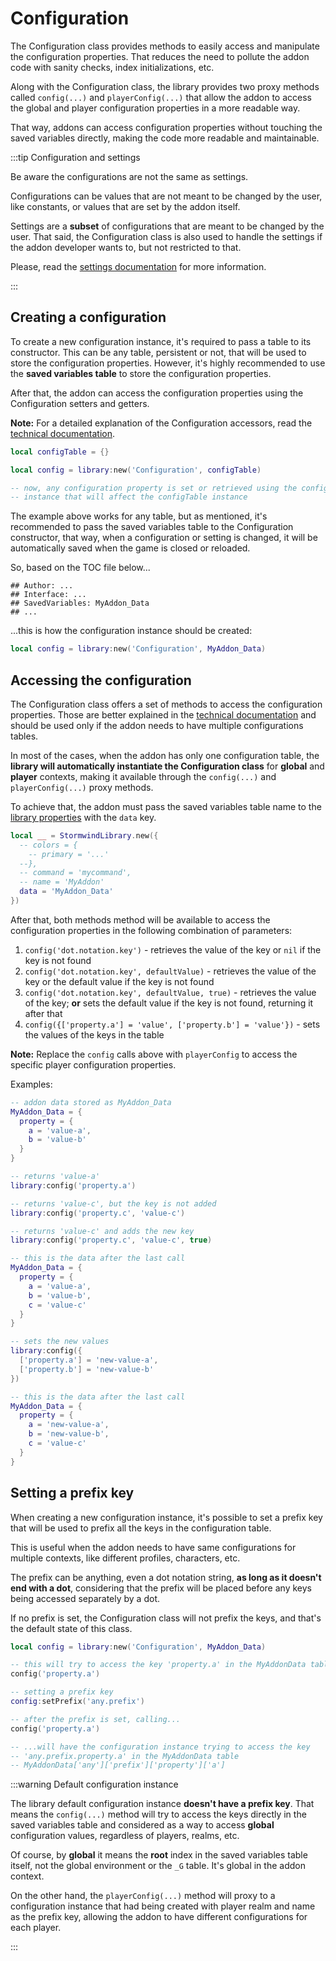 # Configuration

The Configuration class provides methods to easily access and manipulate the 
configuration properties. That reduces the need to pollute the addon code 
with sanity checks, index initializations, etc.

Along with the Configuration class, the library provides two proxy methods 
called `config(...)` and `playerConfig(...)` that allow the addon to access 
the global and player configuration properties in a more readable way.

That way, addons can access configuration properties without touching the
saved variables directly, making the code more readable and maintainable.

:::tip Configuration and settings

Be aware the configurations are not the same as settings.

Configurations can be values that are not meant to be changed by the user,
like constants, or values that are set by the addon itself.

Settings are a **subset** of configurations that are meant to be changed by 
the user. That said, the Configuration class is also used to handle the 
settings if the addon developer wants to, but not restricted to that.

Please, read the [settings documentation](settings) for more information.

:::

## Creating a configuration

To create a new configuration instance, it's required to pass a table to its
constructor. This can be any table, persistent or not, that will be used to
store the configuration properties. However, it's highly recommended to use
the **saved variables table** to store the configuration properties.

After that, the addon can access the configuration properties using the 
Configuration setters and getters.

**Note:** For a detailed explanation of the Configuration accessors, read the
[technical documentation](pathname:///lua-docs/classes/Core.Configuration.html).

```lua
local configTable = {}

local config = library:new('Configuration', configTable)

-- now, any configuration property is set or retrieved using the config
-- instance that will affect the configTable instance
```

The example above works for any table, but as mentioned, it's recommended to
pass the saved variables table to the Configuration constructor, that way, 
when a configuration or setting is changed, it will be automatically saved
when the game is closed or reloaded.

So, based on the TOC file below...

```toc
## Author: ...
## Interface: ...
## SavedVariables: MyAddon_Data
## ...
```

...this is how the configuration instance should be created:

```lua
local config = library:new('Configuration', MyAddon_Data)
```

## Accessing the configuration

The Configuration class offers a set of methods to access the configuration
properties. Those are better explained in the [technical documentation](pathname:///lua-docs/classes/Core.Configuration.html)
and should be used only if the addon needs to have multiple configurations
tables.

In most of the cases, when the addon has only one configuration table, the
**library will automatically instantiate the Configuration class** for 
**global** and **player** contexts, making it available through the
`config(...)` and `playerConfig(...)` proxy methods.

To achieve that, the addon must pass the saved variables table name to the
[library properties](../../resources/core/addon-properties.md) with the `data`
key.

```lua
local __ = StormwindLibrary.new({
  -- colors = {
    -- primary = '...'
  --},
  -- command = 'mycommand',
  -- name = 'MyAddon'
  data = 'MyAddon_Data'
})
```

After that, both methods method will be available to access the configuration 
properties in the following combination of parameters:

1. `config('dot.notation.key')` - retrieves the value of the key or `nil` if
the key is not found
1. `config('dot.notation.key', defaultValue)` - retrieves the value of the key
or the default value if the key is not found
1. `config('dot.notation.key', defaultValue, true)` - retrieves the value of 
the key; **or** sets the default value if the key is not found, returning it
after that
1. `config({['property.a'] = 'value', ['property.b'] = 'value'})` - sets the
values of the keys in the table

**Note:** Replace the `config` calls above with `playerConfig` to access the 
specific player configuration properties.

Examples:

```lua
-- addon data stored as MyAddon_Data
MyAddon_Data = {
  property = {
    a = 'value-a',
    b = 'value-b'
  }
}

-- returns 'value-a'
library:config('property.a')

-- returns 'value-c', but the key is not added
library:config('property.c', 'value-c')

-- returns 'value-c' and adds the new key
library:config('property.c', 'value-c', true)

-- this is the data after the last call
MyAddon_Data = {
  property = {
    a = 'value-a',
    b = 'value-b',
    c = 'value-c'
  }
}

-- sets the new values
library:config({
  ['property.a'] = 'new-value-a',
  ['property.b'] = 'new-value-b'
})

-- this is the data after the last call
MyAddon_Data = {
  property = {
    a = 'new-value-a',
    b = 'new-value-b',
    c = 'value-c'
  }
}
```

## Setting a prefix key

When creating a new configuration instance, it's possible to set a prefix key
that will be used to prefix all the keys in the configuration table.

This is useful when the addon needs to have same configurations for multiple
contexts, like different profiles, characters, etc.

The prefix can be anything, even a dot notation string, **as long as it 
doesn't end with a dot**, considering that the prefix will be placed before
any keys being accessed separately by a dot.

If no prefix is set, the Configuration class will not prefix the keys, and
that's the default state of this class.

```lua
local config = library:new('Configuration', MyAddon_Data)

-- this will try to access the key 'property.a' in the MyAddonData table
config('property.a')

-- setting a prefix key
config:setPrefix('any.prefix')

-- after the prefix is set, calling...
config('property.a')

-- ...will have the configuration instance trying to access the key
-- 'any.prefix.property.a' in the MyAddonData table
-- MyAddonData['any']['prefix']['property']['a']
```

:::warning Default configuration instance

The library default configuration instance **doesn't have a prefix key**. That
means the `config(...)` method will try to access the keys directly in the
saved variables table and considered as a way to access **global** 
configuration values, regardless of players, realms, etc.

Of course, by **global** it means the **root** index in the saved variables 
table itself, not the global environment or the `_G` table. It's global in 
the addon context.

On the other hand, the `playerConfig(...)` method will proxy to a 
configuration instance that had being created with player realm and name as 
the prefix key, allowing the addon to have different configurations for each 
player.

:::